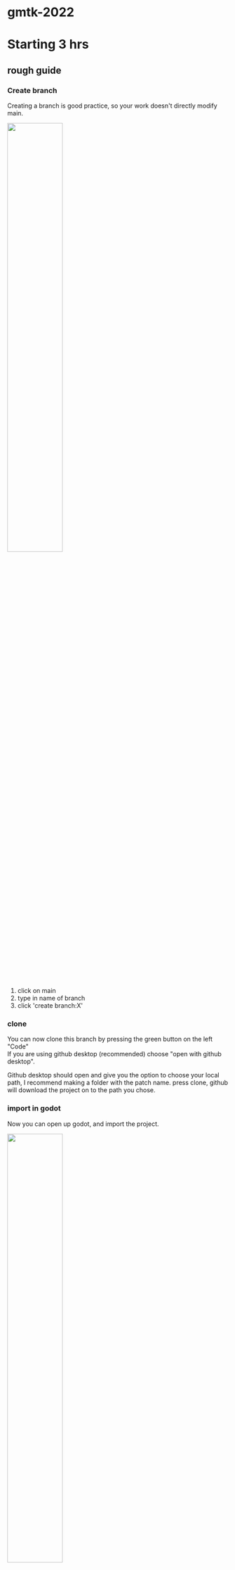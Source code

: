 # gmtk-2022
# Starting 3 hrs

## rough guide

### Create branch    

Creating a branch is good practice, so your work doesn't directly modify main.

<img src="https://user-images.githubusercontent.com/39923434/179075948-2c0afebc-7c5e-4785-93a0-63d0ec045cbe.PNG" width= 50%></img>

1. click on main
2. type in name of branch
3. click 'create branch:X'

### clone

You can now clone this branch by pressing the green button on the left "Code"    
If you are using github desktop (recommended) choose "open with github desktop".

Github desktop should open and give you the option to choose your local path, I recommend making a folder with the patch name.
press clone, github will download the project on to the path you chose.

### import in godot

Now you can open up godot, and import the project.

<img src="https://user-images.githubusercontent.com/39923434/179081829-05d1e260-c5d5-47e9-9df5-67096e5e1fa8.PNG" width= 50%></img>


### commit changes

Commiting changes won't send them to github yet, but it allows you to group changes and add a description.


You can see all the files that have changed on the left side panel. Select the files you want to commit, write a short description of the changes made and press commit.   
<img src="https://user-images.githubusercontent.com/39923434/179085663-6c16a01d-e78d-4d03-890e-ff1e5f8f463c.PNG" width= 10%></img> 


### push commits

You can push multiple commits at once to github. You might have to 'fetch origin', which is a fancy word for updating. you can only push after fetching origin.

<img src="https://user-images.githubusercontent.com/39923434/179086784-7dc50841-1f9d-4c53-bb6e-4250a7ca1d79.PNG" width= 50%></img> 


### pull request & merge
This is the last step, where other member can see your changes and comment on them. And lastly you can merge it to main.

Go to your branch on github, you can press on "contribute", and on the popup that appears "Open pull request".

<img src="https://user-images.githubusercontent.com/39923434/179090011-90538b96-2baa-45de-8c41-8435ca78bd7e.PNG" width= 50%></img> 


And open a pull request

<img src="https://user-images.githubusercontent.com/39923434/179090571-212cb452-5a59-4d8c-8720-6ed389d44be2.PNG" width= 50%></img> 

## issues, conflicts etc

if you get issues your best bet is the discord & google
